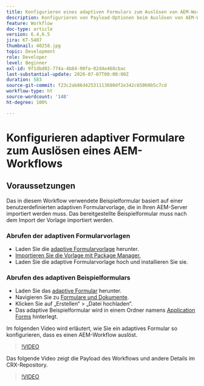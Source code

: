 ```yaml
---
title: Konfigurieren eines adaptiven Formulars zum Auslösen von AEM-Workflows – Übersicht
description: Konfigurieren von Payload-Optionen beim Auslösen von AEM-Workflows bei der Formularübermittlung
feature: Workflow
doc-type: article
version: 6.4,6.5
jira: KT-5407
thumbnail: 40258.jpg
topic: Development
role: Developer
level: Beginner
exl-id: 9f1dbd02-774a-4b84-90fa-02d4e468cbac
last-substantial-update: 2020-07-07T00:00:00Z
duration: 583
source-git-commit: f23c2ab86d42531113690df2e342c65060b5c7cd
workflow-type: ht
source-wordcount: '148'
ht-degree: 100%

---
```


# Konfigurieren adaptiver Formulare zum Auslösen eines AEM-Workflows 

## Voraussetzungen

Das in diesem Workflow verwendete Beispielformular basiert auf einer benutzerdefinierten adaptiven Formularvorlage, die in Ihren AEM-Server importiert werden muss. Das bereitgestellte Beispielformular muss nach dem Import der Vorlage importiert werden.

### Abrufen der adaptiven Formularvorlagen

* Laden Sie die [adaptive Formularvorlage](assets/af-form-template.zip) herunter.
* [Importieren Sie die Vorlage mit Package Manager.](http://localhost:4502/crx/packmgr/index.jsp)
* Laden Sie die adaptive Formularvorlage hoch und installieren Sie sie.

### Abrufen des adaptiven Beispielformulars

* Laden Sie das [adaptive Formular](assets/peak-application-form.zip) herunter.
* Navigieren Sie zu [Formulare und Dokumente](http://localhost:4502/aem/forms.html/content/dam/formsanddocuments).
* Klicken Sie auf „Erstellen“ > „Datei hochladen“.
* Das adaptive Beispielformular wird in einem Ordner namens [Application Forms](http://localhost:4502/aem/forms.html/content/dam/formsanddocuments/applicationforms) hinterlegt.

Im folgenden Video wird erläutert, wie Sie ein adaptives Formular so konfigurieren, dass es einen AEM-Workflow auslöst.
>[!VIDEO](https://video.tv.adobe.com/v/40258?quality=12&learn=on)

Das folgende Video zeigt die Payload des Workflows und andere Details im CRX-Repository.

>[!VIDEO](https://video.tv.adobe.com/v/40259?quality=12&learn=on)
